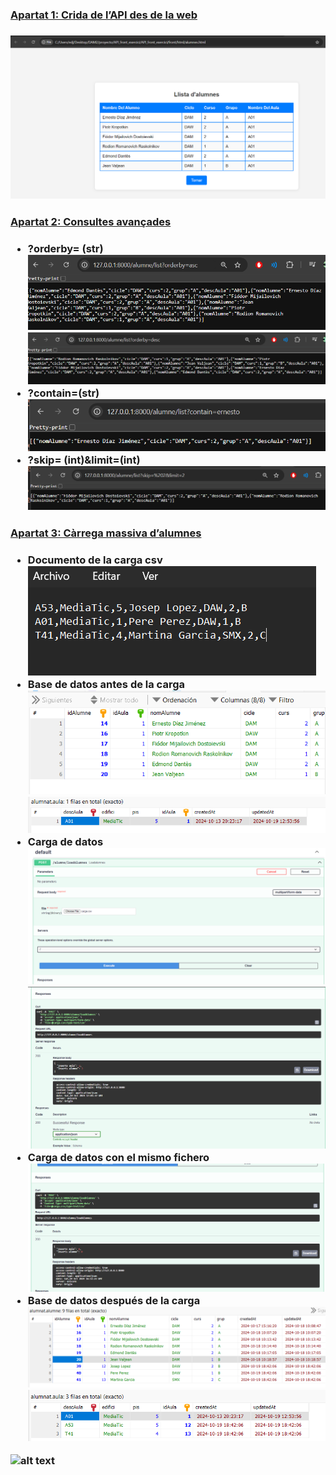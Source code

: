 
<h3><u>Apartat 1: Crida de l’API des de la web</u><h3>
<img src="imagenes/image.png" alt="punto1">
<h3><u>Apartat 2: Consultes avançades</u><h3>
<ul>
    <li>?orderby= (str) 
        <img src="imagenes/image2.png" alt="punto1">
        <img src="imagenes/image3.png" alt="punto1">
    </li>
    <li>?contain=(str)
        <img src="imagenes/image4.png" alt="punto1">
    </li>
        <li>?skip= (int)&limit=(int)
        <img src="imagenes/image5.png" alt="punto1">
    </li>
</ul>
<h3><u>Apartat 3: Càrrega massiva d’alumnes</u><h3>
    <ul>
        <li>Documento de la carga csv
           <img src="imagenes/image6.png" alt="punto1"> 
        </li>
        <li>Base de datos antes de la carga
           <img src="imagenes/image7.png" alt="punto1"> 
            <img src="imagenes/image8.png" alt="punto1"> 
        </li>
        <li>Carga de datos
           <img src="imagenes/image9.png" alt="punto1"> 
           <img src="imagenes/image10.png" alt="punto1"> 
        </li>
        <li>Carga de datos con el mismo fichero
            <img src="imagenes/image11.png" alt="punto1"> 
        </li>
        <li>Base de datos después de la carga
           <img src="imagenes/image12.png" alt="punto1"> 
            <img src="imagenes/image13.png" alt="punto1"> 
        </li>
    </ul>

   ![alt text](image.png)
</ol>